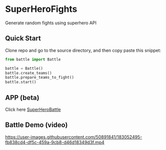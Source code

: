 # SuperHeroFights
Generate random fights using superhero API

## Quick Start

Clone repo and go to the source directory, and then copy paste this snippet:

```python
from battle import Battle

battle = Battle()
battle.create_teams()
battle.prepare_teams_to_fight()
battle.start()
```
## APP (beta)

Click here [SuperHeroBattle](https://felipesanma-superherofights-app-flj5ow.streamlitapp.com/)


## Battle Demo (video)


https://user-images.githubusercontent.com/50891841/183052495-fb838cd4-df5c-459a-9cb8-d46d18349d3f.mp4

